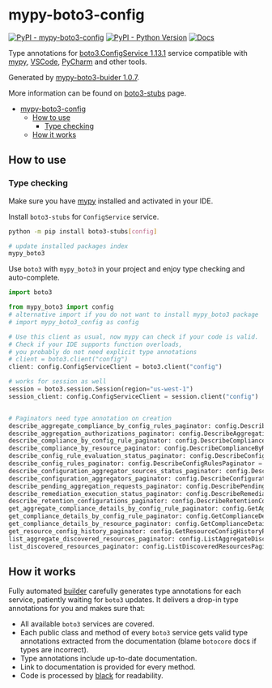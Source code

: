 # mypy-boto3-config

[![PyPI - mypy-boto3-config](https://img.shields.io/pypi/v/mypy-boto3-config.svg?color=blue)](https://pypi.org/project/mypy-boto3-config)
[![PyPI - Python Version](https://img.shields.io/pypi/pyversions/mypy-boto3-config.svg?color=blue)](https://pypi.org/project/mypy-boto3-config)
[![Docs](https://img.shields.io/readthedocs/mypy-boto3-builder.svg?color=blue)](https://mypy-boto3-builder.readthedocs.io/)

Type annotations for
[boto3.ConfigService 1.13.1](https://boto3.amazonaws.com/v1/documentation/api/1.13.1/reference/services/config.html#ConfigService) service
compatible with [mypy](https://github.com/python/mypy), [VSCode](https://code.visualstudio.com/),
[PyCharm](https://www.jetbrains.com/pycharm/) and other tools.

Generated by [mypy-boto3-buider 1.0.7](https://github.com/vemel/mypy_boto3_builder).

More information can be found on [boto3-stubs](https://pypi.org/project/boto3-stubs/) page.

- [mypy-boto3-config](#mypy-boto3-config)
  - [How to use](#how-to-use)
    - [Type checking](#type-checking)
  - [How it works](#how-it-works)

## How to use

### Type checking

Make sure you have [mypy](https://github.com/python/mypy) installed and activated in your IDE.

Install `boto3-stubs` for `ConfigService` service.

```bash
python -m pip install boto3-stubs[config]

# update installed packages index
mypy_boto3
```

Use `boto3` with `mypy_boto3` in your project and enjoy type checking and auto-complete.

```python
import boto3

from mypy_boto3 import config
# alternative import if you do not want to install mypy_boto3 package
# import mypy_boto3_config as config

# Use this client as usual, now mypy can check if your code is valid.
# Check if your IDE supports function overloads,
# you probably do not need explicit type annotations
# client = boto3.client("config")
client: config.ConfigServiceClient = boto3.client("config")

# works for session as well
session = boto3.session.Session(region="us-west-1")
session_client: config.ConfigServiceClient = session.client("config")


# Paginators need type annotation on creation
describe_aggregate_compliance_by_config_rules_paginator: config.DescribeAggregateComplianceByConfigRulesPaginator = client.get_paginator("describe_aggregate_compliance_by_config_rules")
describe_aggregation_authorizations_paginator: config.DescribeAggregationAuthorizationsPaginator = client.get_paginator("describe_aggregation_authorizations")
describe_compliance_by_config_rule_paginator: config.DescribeComplianceByConfigRulePaginator = client.get_paginator("describe_compliance_by_config_rule")
describe_compliance_by_resource_paginator: config.DescribeComplianceByResourcePaginator = client.get_paginator("describe_compliance_by_resource")
describe_config_rule_evaluation_status_paginator: config.DescribeConfigRuleEvaluationStatusPaginator = client.get_paginator("describe_config_rule_evaluation_status")
describe_config_rules_paginator: config.DescribeConfigRulesPaginator = client.get_paginator("describe_config_rules")
describe_configuration_aggregator_sources_status_paginator: config.DescribeConfigurationAggregatorSourcesStatusPaginator = client.get_paginator("describe_configuration_aggregator_sources_status")
describe_configuration_aggregators_paginator: config.DescribeConfigurationAggregatorsPaginator = client.get_paginator("describe_configuration_aggregators")
describe_pending_aggregation_requests_paginator: config.DescribePendingAggregationRequestsPaginator = client.get_paginator("describe_pending_aggregation_requests")
describe_remediation_execution_status_paginator: config.DescribeRemediationExecutionStatusPaginator = client.get_paginator("describe_remediation_execution_status")
describe_retention_configurations_paginator: config.DescribeRetentionConfigurationsPaginator = client.get_paginator("describe_retention_configurations")
get_aggregate_compliance_details_by_config_rule_paginator: config.GetAggregateComplianceDetailsByConfigRulePaginator = client.get_paginator("get_aggregate_compliance_details_by_config_rule")
get_compliance_details_by_config_rule_paginator: config.GetComplianceDetailsByConfigRulePaginator = client.get_paginator("get_compliance_details_by_config_rule")
get_compliance_details_by_resource_paginator: config.GetComplianceDetailsByResourcePaginator = client.get_paginator("get_compliance_details_by_resource")
get_resource_config_history_paginator: config.GetResourceConfigHistoryPaginator = client.get_paginator("get_resource_config_history")
list_aggregate_discovered_resources_paginator: config.ListAggregateDiscoveredResourcesPaginator = client.get_paginator("list_aggregate_discovered_resources")
list_discovered_resources_paginator: config.ListDiscoveredResourcesPaginator = client.get_paginator("list_discovered_resources")
```

## How it works

Fully automated [builder](https://github.com/vemel/mypy_boto3_builder) carefully generates
type annotations for each service, patiently waiting for `boto3` updates. It delivers
a drop-in type annotations for you and makes sure that:

- All available `boto3` services are covered.
- Each public class and method of every `boto3` service gets valid type annotations
  extracted from the documentation (blame `botocore` docs if types are incorrect).
- Type annotations include up-to-date documentation.
- Link to documentation is provided for every method.
- Code is processed by [black](https://github.com/psf/black) for readability.